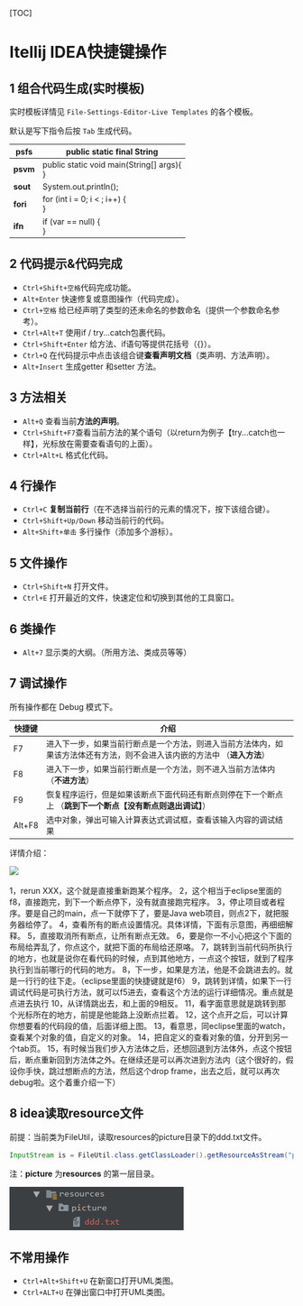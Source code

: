 [TOC]

# Itellij IDEA快捷键操作

## 1 组合代码生成(实时模板)

实时模板详情见 `File-Settings-Editor-Live Templates` 的各个模板。

默认是写下指令后按 `Tab` 生成代码。

| **psfs** | public static final String                       |
| -------- | ------------------------------------------------ |
| **psvm** | public static void main(String[] args){ <br /> } |
| **sout** | System.out.println();                            |
| **fori** | for (int i = 0; i < ; i++) {<br />}              |
| **ifn**  | if (var == null) {<br/>}                         |

## 2 代码提示&代码完成

- `Ctrl+Shift+空格`代码完成功能。
- `Alt+Enter` 快速修复或意图操作（代码完成）。
- `Ctrl+空格` 给已经声明了类型的还未命名的参数命名（提供一个参数命名参考）。
- `Ctrl+Alt+T` 使用if / try...catch包裹代码。
- `Ctrl+Shift+Enter` 给方法、if语句等提供花括号（{}）。
- `Ctrl+Q` 在代码提示中点击该组合键**查看声明文档**（类声明、方法声明）。
- `Alt+Insert` 生成getter 和setter 方法。



## 3 方法相关

- `Alt+Q` 查看当前**方法的声明**。
- `Ctrl+Shift+F7`查看当前方法的某个语句（以return为例子【try...catch也一样】，光标放在需要查看语句的上面）。
- `Ctrl+Alt+L` 格式化代码。



## 4 行操作

- `Ctrl+C` **复制当前行**（在不选择当前行的元素的情况下，按下该组合键）。
- `Ctrl+Shift+Up/Down` 移动当前行的代码。
- `Alt+Shift+单击` 多行操作（添加多个游标）。



## 5 文件操作

- `Ctrl+Shift+N` 打开文件。
- `Ctrl+E` 打开最近的文件，快速定位和切换到其他的工具窗口。



## 6 类操作

- `Alt+7` 显示类的大纲。（所用方法、类成员等等）



## 7 调试操作

所有操作都在 Debug 模式下。

| 快捷键 | 介绍                                                         |
| ------ | ------------------------------------------------------------ |
| F7     | 进入下一步，如果当前行断点是一个方法，则进入当前方法体内，如果该方法体还有方法，则不会进入该内嵌的方法中 （**进入方法**） |
| F8     | 进入下一步，如果当前行断点是一个方法，则不进入当前方法体内 （**不进方法**） |
| F9     | 恢复程序运行，但是如果该断点下面代码还有断点则停在下一个断点上 （**跳到下一个断点【没有断点则退出调试】**） |
| Alt+F8 | 选中对象，弹出可输入计算表达式调试框，查看该输入内容的调试结果 |

详情介绍：

![](https://img-blog.csdn.net/20170320131146112)

1，rerun XXX，这个就是直接重新跑某个程序。
2，这个相当于eclipse里面的f8，直接跑完，到下一个断点停下，没有就直接跑完程序。
3，停止项目或者程序。要是自己的main，点一下就停下了，要是Java web项目，则点2下，就把服务器给停了。
4，查看所有的断点设置情况。具体详情，下面有示意图，再细细解释。
5，直接取消所有断点，让所有断点无效。
6，要是你一不小心把这个下面的布局给弄乱了，你点这个，就把下面的布局给还原咯。
7，跳转到当前代码所执行的地方，也就是说你在看代码的时候，点到其他地方，一点这个按钮，就到了程序执行到当前哪行的代码的地方。
8，下一步，如果是方法，他是不会跳进去的。就是一行行的往下走。（eclipse里面的快捷键就是f6）
9，跳转到详情，如果下一行调试代码是可执行方法，就可以f5进去，查看这个方法的运行详细情况。重点就是点进去执行
10，从详情跳出去，和上面的9相反。
11，看字面意思就是跳转到那个光标所在的地方，前提是他能路上没断点拦着。
12，这个点开之后，可以计算你想要看的代码段的值，后面详细上图。
13，看意思，同eclipse里面的watch，查看某个对象的值，自定义的对象。
14，把自定义的查看对象的值，分开到另一个tab页。
15，有时候当我们步入方法体之后，还想回退到方法体外，点这个按钮后，断点重新回到方法体之外。在继续还是可以再次进到方法内（这个很好的，假设你手快，跳过想断点的方法，然后这个drop frame，出去之后，就可以再次debug啦。这个着重介绍一下）

## 8 idea读取resource文件

前提：当前类为FileUtil，读取resources的picture目录下的ddd.txt文件。

```java
InputStream is = FileUtil.class.getClassLoader().getResourceAsStream("picture/ddd.txt");
```

注：**picture** 为**resources** 的第一层目录。

![](https://github.com/RunningHong/LearnNotes/blob/master/picture/ideaResource.png?raw=true)

## 不常用操作

- `Ctrl+Alt+Shift+U` 在新窗口打开UML类图。
- `Ctrl+ALT+U` 在弹出窗口中打开UML类图。










